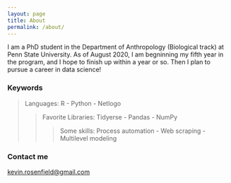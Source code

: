 ```yaml
---
layout: page
title: About
permalink: /about/
---
```


I am  a PhD student in the Department of Anthropology (Biological track) at Penn State University. As of August 2020, I am begninning my fifth year in the program, and I hope to finish up within a year or so. Then I plan to pursue a career in data science!

### Keywords
> Languages: R - Python - Netlogo  
>> Favorite Libraries: Tidyerse - Pandas - NumPy  
>>> Some skills: Process automation - Web scraping - Multilevel modeling

### Contact me

[kevin.rosenfield@gmail.com](mailto:kevin.rosenfield@gmail.com)
